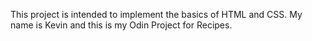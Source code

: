 This project is intended to implement the basics of HTML and CSS. 
My name is Kevin and this is my Odin Project for Recipes.